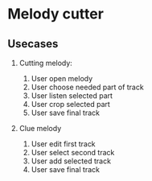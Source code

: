 # Melody cutter

## Usecases
1. Cutting melody:
   1. User open melody
   2. User choose needed part of track
   3. User listen selected part
   4. User crop selected part
   5. User save final track
   
2. Clue melody
   1. User edit first track
   2. User select second track 
   3. User add selected track
   4. User save final track
   


